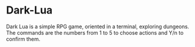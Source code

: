 # Dark-Lua
Dark Lua is a simple RPG game, oriented in a terminal, exploring dungeons. The commands
are the numbers from 1 to 5 to choose actions and Y/n to confirm them.
